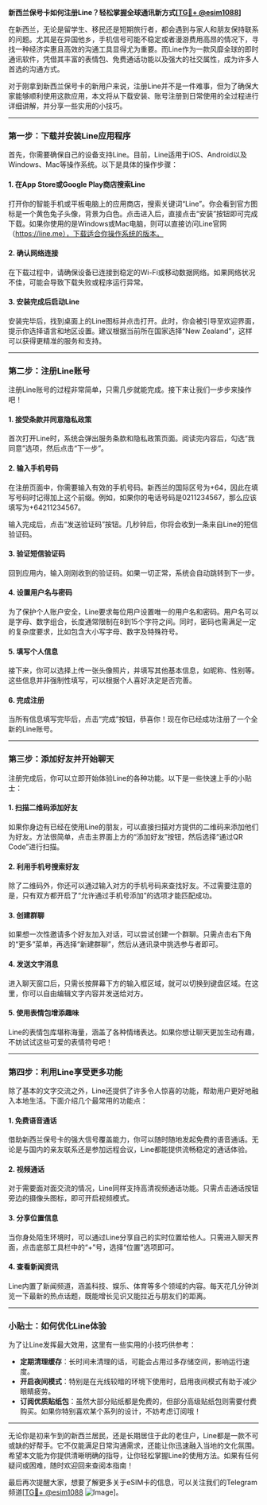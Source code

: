 **新西兰保号卡如何注册Line？轻松掌握全球通讯新方式[[TG💪+ @esim1088](https://t.me/s/esim1088)]**

在新西兰，无论是留学生、移民还是短期旅行者，都会遇到与家人和朋友保持联系的问题。尤其是在异国他乡，手机信号可能不稳定或者漫游费用高昂的情况下，寻找一种经济实惠且高效的沟通工具显得尤为重要。而Line作为一款风靡全球的即时通讯软件，凭借其丰富的表情包、免费通话功能以及强大的社交属性，成为许多人首选的沟通方式。

对于刚拿到新西兰保号卡的新用户来说，注册Line并不是一件难事，但为了确保大家能够顺利使用这款应用，本文将从下载安装、账号注册到日常使用的全过程进行详细讲解，并分享一些实用的小技巧。

---

### **第一步：下载并安装Line应用程序**
首先，你需要确保自己的设备支持Line。目前，Line适用于iOS、Android以及Windows、Mac等操作系统。以下是具体的操作步骤：

#### **1. 在App Store或Google Play商店搜索Line**
打开你的智能手机或平板电脑上的应用商店，搜索关键词“Line”。你会看到官方图标是一个黄色兔子头像，背景为白色。点击进入后，直接点击“安装”按钮即可完成下载。如果你使用的是Windows或Mac电脑，则可以直接访问Line官网（https://line.me），下载适合你操作系统的版本。

#### **2. 确认网络连接**
在下载过程中，请确保设备已连接到稳定的Wi-Fi或移动数据网络。如果网络状况不佳，可能会导致下载失败或程序运行异常。

#### **3. 安装完成后启动Line**
安装完毕后，找到桌面上的Line图标并点击打开。此时，你会被引导至欢迎界面，提示你选择语言和地区设置。建议根据当前所在国家选择“New Zealand”，这样可以获得更精准的服务和支持。

---

### **第二步：注册Line账号**
注册Line账号的过程非常简单，只需几步就能完成。接下来让我们一步步来操作吧！

#### **1. 接受条款并同意隐私政策**
首次打开Line时，系统会弹出服务条款和隐私政策页面。阅读完内容后，勾选“我同意”选项，然后点击“下一步”。

#### **2. 输入手机号码**
在注册页面中，你需要输入有效的手机号码。新西兰的国际区号为+64，因此在填写号码时记得加上这个前缀。例如，如果你的电话号码是0211234567，那么应该填写为+64211234567。

输入完成后，点击“发送验证码”按钮。几秒钟后，你将会收到一条来自Line的短信验证码。

#### **3. 验证短信验证码**
回到应用内，输入刚刚收到的验证码。如果一切正常，系统会自动跳转到下一步。

#### **4. 设置用户名与密码**
为了保护个人账户安全，Line要求每位用户设置唯一的用户名和密码。用户名可以是字母、数字组合，长度通常限制在8到15个字符之间。同时，密码也需满足一定的复杂度要求，比如包含大小写字母、数字及特殊符号。

#### **5. 填写个人信息**
接下来，你可以选择上传一张头像照片，并填写其他基本信息，如昵称、性别等。这些信息并非强制性填写，可以根据个人喜好决定是否完善。

#### **6. 完成注册**
当所有信息填写完毕后，点击“完成”按钮，恭喜你！现在你已经成功注册了一个全新的Line账号。

---

### **第三步：添加好友并开始聊天**
注册完成后，你可以立即开始体验Line的各种功能。以下是一些快速上手的小贴士：

#### **1. 扫描二维码添加好友**
如果你身边有已经在使用Line的朋友，可以直接扫描对方提供的二维码来添加他们为好友。方法很简单，点击主界面上方的“添加好友”按钮，然后选择“通过QR Code”进行扫描。

#### **2. 利用手机号搜索好友**
除了二维码外，你还可以通过输入对方的手机号码来查找好友。不过需要注意的是，只有双方都开启了“允许通过手机号添加”的选项才能匹配成功。

#### **3. 创建群聊**
如果想一次性邀请多个好友加入对话，可以尝试创建一个群聊。只需点击右下角的“更多”菜单，再选择“新建群聊”，然后从通讯录中挑选参与者即可。

#### **4. 发送文字消息**
进入聊天窗口后，只需长按屏幕下方的输入框区域，就可以切换到键盘区域。在这里，你可以自由编辑文字内容并发送给对方。

#### **5. 使用表情包增添趣味**
Line的表情包库堪称海量，涵盖了各种情绪表达。如果你想让聊天更加生动有趣，不妨试试这些可爱的表情符号吧！

---

### **第四步：利用Line享受更多功能**
除了基本的文字交流之外，Line还提供了许多令人惊喜的功能，帮助用户更好地融入本地生活。下面介绍几个最常用的功能点：

#### **1. 免费语音通话**
借助新西兰保号卡的强大信号覆盖能力，你可以随时随地发起免费的语音通话。无论是与国内的亲友联系还是参加远程会议，Line都能提供流畅稳定的通话体验。

#### **2. 视频通话**
对于需要面对面交流的情况，Line同样支持高清视频通话功能。只需点击通话按钮旁边的摄像头图标，即可开启视频模式。

#### **3. 分享位置信息**
当你身处陌生环境时，可以通过Line分享自己的实时位置给他人。只需进入聊天界面，点击底部工具栏中的“+”号，选择“位置”选项即可。

#### **4. 查看新闻资讯**
Line内置了新闻频道，涵盖科技、娱乐、体育等多个领域的内容。每天花几分钟浏览一下最新的热点话题，既能增长见识又能拉近与朋友们的距离。

---

### **小贴士：如何优化Line体验**
为了让Line发挥最大效用，这里有一些实用的小技巧供参考：

- **定期清理缓存**：长时间未清理的话，可能会占用过多存储空间，影响运行速度。
- **开启夜间模式**：特别是在光线较暗的环境下使用时，启用夜间模式有助于减少眼睛疲劳。
- **订阅优质贴纸包**：虽然大部分贴纸都是免费的，但部分高级贴纸包则需要付费购买。如果你特别喜欢某个系列的设计，不妨考虑订阅哦！

---

无论你是初来乍到的新西兰居民，还是长期居住于此的老住户，Line都是一款不可或缺的好帮手。它不仅能满足日常沟通需求，还能让你迅速融入当地的文化氛围。希望本文能为你提供清晰明确的指导，让你轻松掌握Line的使用方法。如果有任何疑问或困难，随时欢迎回来查阅本指南！

最后再次提醒大家，想要了解更多关于eSIM卡的信息，可以关注我们的Telegram频道[[TG💪+ @esim1088](https://t.me/s/esim1088) ![Image](https://i.postimg.cc/4NQfJmqS/Snipaste-2025-05-13-00-14-12.png)]。